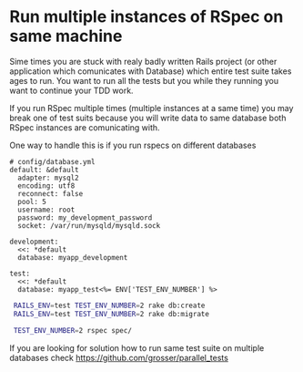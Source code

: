 # Run multiple instances of RSpec on same machine

Sime times you are stuck with realy badly written Rails project (or other application which comunicates
with Database) which entire test suite takes ages to run.
You want to run all the tests but you while they running you want to continue your TDD work.

If you run RSpec multiple times (multiple instances at a same time) you may break one of test suits because you 
will write data to same database both RSpec instances are comunicating with.

One way to handle this is if you run rspecs on different databases


```
# config/database.yml
default: &default
  adapter: mysql2
  encoding: utf8
  reconnect: false
  pool: 5
  username: root
  password: my_development_password
  socket: /var/run/mysqld/mysqld.sock

development:
  <<: *default
  database: myapp_development

test:
  <<: *default
  database: myapp_test<%= ENV['TEST_ENV_NUMBER'] %>
```

```sh
 RAILS_ENV=test TEST_ENV_NUMBER=2 rake db:create
 RAILS_ENV=test TEST_ENV_NUMBER=2 rake db:migrate

 TEST_ENV_NUMBER=2 rspec spec/
```

 If you are looking for solution how to run same test suite on multiple databases check https://github.com/grosser/parallel_tests
